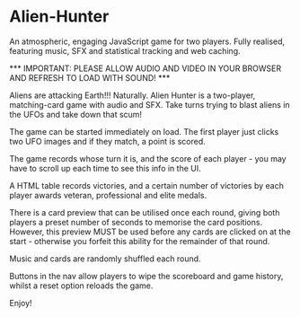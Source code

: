 # Alien-Hunter
An atmospheric, engaging JavaScript game for two players. Fully realised, featuring music, SFX and statistical tracking and web caching.

*** IMPORTANT: PLEASE ALLOW AUDIO AND VIDEO IN YOUR BROWSER AND REFRESH TO LOAD WITH SOUND! ***

Aliens are attacking Earth!!! Naturally. 
Alien Hunter is a two-player, matching-card game with audio and SFX. Take turns trying to blast aliens in the UFOs and take down that scum!

The game can be started immediately on load. The first player just clicks two UFO images and if they match, a point is scored.

The game records whose turn it is, and the score of each player - you may have to scroll up each time to see this info in the UI.

A HTML table records victories, and a certain number of victories by each player awards veteran, professional and elite medals.

There is a card preview that can be utilised once each round, giving both players a preset number of seconds to memorise the card positions.
However, this preview MUST be used before any cards are clicked on at the start - otherwise you forfeit this ability for the remainder of that round.

Music and cards are randomly shuffled each round.

Buttons in the nav allow players to wipe the scoreboard and game history, whilst a reset option reloads the game.

Enjoy!
